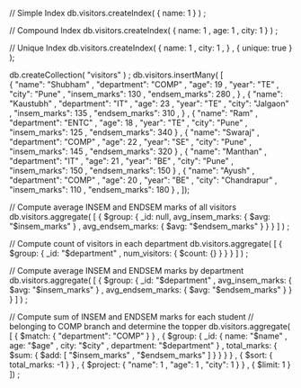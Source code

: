 // Simple Index
db.visitors.createIndex( {
    name: 1
} ) ; 

// Compound Index
db.visitors.createIndex( {
    name: 1 , 
    age: 1 , 
    city: 1
} ) ; 

// Unique Index
db.visitors.createIndex( {
    name: 1 , 
    city: 1 ,
} , { unique: true } );

db.createCollection( "visitors" ) ;
db.visitors.insertMany( [  
    {
        "name": "Shubham" , 
        "department": "COMP" , 
        "age": 19 , 
        "year": "TE" , 
        "city": "Pune" , 
        "insem_marks": 130 ,
        "endsem_marks": 280 ,
    } , 
    {
        "name": "Kaustubh" , 
        "department": "IT" , 
        "age": 23 , 
        "year": "TE" , 
        "city": "Jalgaon" , 
        "insem_marks": 135 ,
        "endsem_marks": 310 ,
    } , 
    {
        "name": "Ram" , 
        "department": "ENTC" , 
        "age": 18 , 
        "year": "TE" , 
        "city": "Pune" , 
        "insem_marks": 125 ,
        "endsem_marks": 340
    } , 
    {
        "name": "Swaraj" , 
        "department": "COMP" , 
        "age": 22 , 
        "year": "SE" , 
        "city": "Pune" , 
        "insem_marks": 145 ,
        "endsem_marks": 320
    } , 
    {
        "name": "Manthan" , 
        "department": "IT" , 
        "age": 21 , 
        "year": "BE" , 
        "city": "Pune" , 
        "insem_marks": 150 ,
        "endsem_marks": 150
    } , 
    {
        "name": "Ayush" , 
        "department": "COMP" , 
        "age": 20 , 
        "year": "BE" , 
        "city": "Chandrapur" , 
        "insem_marks": 110 ,
        "endsem_marks": 180 
    } , 
]);


// Compute average INSEM and ENDSEM marks of all visitors
db.visitors.aggregate( [
    {
        $group: {
            _id: null,
            avg_insem_marks: { $avg: "$insem_marks" } , 
            avg_endsem_marks: { $avg: "$endsem_marks" }
        }
    } 
] ) ; 

// Compute count of visitors in each department
db.visitors.aggregate( [
    {
        $group: {
            _id: "$department" , 
            num_visitors: { $count: {} }
        }
    }
] ) ; 

// Compute average INSEM and ENDSEM marks by department
db.visitors.aggregate( [
    {
        $group: {
            _id: "$department" , 
            avg_insem_marks: { $avg: "$insem_marks" } , 
            avg_endsem_marks: { $avg: "$endsem_marks" }
        }
    }
] ) ; 

// Compute sum of INSEM and ENDSEM marks for each student
// belonging to COMP branch and determine the topper
db.visitors.aggregate( [
    {
        $match: {
            "department": "COMP"
        }
    } , 
    {
        $group: {
            _id: {
                name: "$name" , 
                age: "$age" , 
                city: "$city" , 
                department: "$department"
            } , 
            total_marks: { 
                $sum: { 
                    $add: [ "$insem_marks" , "$endsem_marks" ]
                }
            }
        }
    } , 
    {
        $sort: {
            total_marks: -1
        }
    } , 
    {
        $project: {
            "name": 1 , 
            "age": 1 , 
            "city": 1
        }
    } , 
    {
        $limit: 1
    }
]) ;
